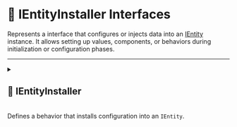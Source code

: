 # 🧩 IEntityInstaller Interfaces

Represents a interface that configures or injects data into an [IEntity](../Entities/IEntity.md) instance. It
allows setting up values, components, or behaviors during initialization or configuration phases.

---

<details>
  <summary>
    <h2 id="entity-installer"> 🧩 IEntityInstaller</h2>
    <br>Defines a behavior that installs configuration into an <code>IEntity</code>.
  </summary>

<br>

```csharp
public interface IEntityInstaller
```

- **Description:** Provides a generic mechanism for configuring an entity.
- **Use Case:** Add tags, values, or behaviors to an entity during its setup phase.

---

### 🏹 Methods

#### `Install(IEntity)`

```csharp
public void Install(IEntity entity);
```

- **Description:** Called to install data or behaviors into the entity.
- **Parameter:** `entity` – The entity being configured.
- **Remarks:** Provides a flexible, non-generic entry point for entity configuration.

---

### 🗂 Example of Usage

Add tags, values, and behaviors to a character entity:

```csharp
[Serializable]
public sealed class CharacterInstaller : IEntityInstaller
{
    [SerializeField] private Transform _transform;
    [SerializeField] private float _moveSpeed = 5.0f;
    [SerializeField] private Vector3 _moveDirection;

    public void Install(IEntity entity)
    {
        entity.AddTag("Character");
        entity.AddTag("Moveable");

        entity.AddValue("Transform", _transform);
        entity.AddValue("MoveSpeed", _moveSpeed);
        entity.AddValue("MoveDirection", _moveDirection);
        
        entity.AddBehaviour<MoveBehaviour>();
        entity.AddBehaviour<LookBehaviour>();
    }

}
```

</details>